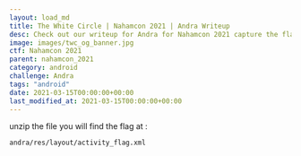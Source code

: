 ```yaml
---
layout: load_md
title: The White Circle | Nahamcon 2021 | Andra Writeup
desc: Check out our writeup for Andra for Nahamcon 2021 capture the flag competition.
image: images/twc_og_banner.jpg
ctf: Nahamcon 2021
parent: nahamcon_2021
category: android
challenge: Andra
tags: "android"
date: 2021-03-15T00:00:00+00:00
last_modified_at: 2021-03-15T00:00:00+00:00
---
```




unzip the file you will find the flag at :

```
andra/res/layout/activity_flag.xml
```

